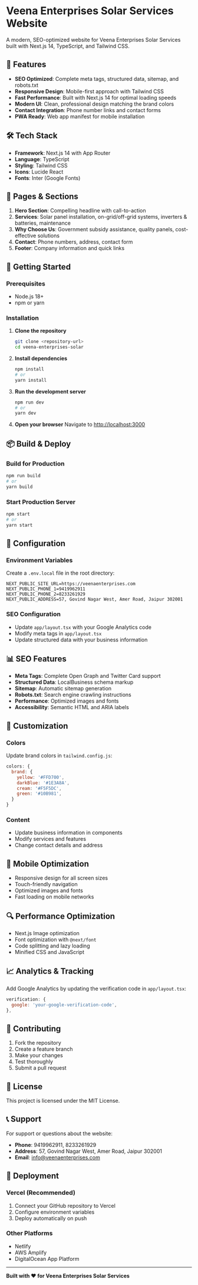 # Veena Enterprises Solar Services Website

A modern, SEO-optimized website for Veena Enterprises Solar Services built with Next.js 14, TypeScript, and Tailwind CSS.

## 🚀 Features

- **SEO Optimized**: Complete meta tags, structured data, sitemap, and robots.txt
- **Responsive Design**: Mobile-first approach with Tailwind CSS
- **Fast Performance**: Built with Next.js 14 for optimal loading speeds
- **Modern UI**: Clean, professional design matching the brand colors
- **Contact Integration**: Phone number links and contact forms
- **PWA Ready**: Web app manifest for mobile installation

## 🛠️ Tech Stack

- **Framework**: Next.js 14 with App Router
- **Language**: TypeScript
- **Styling**: Tailwind CSS
- **Icons**: Lucide React
- **Fonts**: Inter (Google Fonts)

## 📱 Pages & Sections

1. **Hero Section**: Compelling headline with call-to-action
2. **Services**: Solar panel installation, on-grid/off-grid systems, inverters & batteries, maintenance
3. **Why Choose Us**: Government subsidy assistance, quality panels, cost-effective solutions
4. **Contact**: Phone numbers, address, contact form
5. **Footer**: Company information and quick links

## 🚀 Getting Started

### Prerequisites

- Node.js 18+ 
- npm or yarn

### Installation

1. **Clone the repository**
   ```bash
   git clone <repository-url>
   cd veena-enterprises-solar
   ```

2. **Install dependencies**
   ```bash
   npm install
   # or
   yarn install
   ```

3. **Run the development server**
   ```bash
   npm run dev
   # or
   yarn dev
   ```

4. **Open your browser**
   Navigate to [http://localhost:3000](http://localhost:3000)

## 📦 Build & Deploy

### Build for Production
```bash
npm run build
# or
yarn build
```

### Start Production Server
```bash
npm start
# or
yarn start
```

## 🔧 Configuration

### Environment Variables
Create a `.env.local` file in the root directory:

```env
NEXT_PUBLIC_SITE_URL=https://veenaenterprises.com
NEXT_PUBLIC_PHONE_1=9419962911
NEXT_PUBLIC_PHONE_2=8233261929
NEXT_PUBLIC_ADDRESS=57, Govind Nagar West, Amer Road, Jaipur 302001
```

### SEO Configuration
- Update `app/layout.tsx` with your Google Analytics code
- Modify meta tags in `app/layout.tsx`
- Update structured data with your business information

## 📊 SEO Features

- **Meta Tags**: Complete Open Graph and Twitter Card support
- **Structured Data**: LocalBusiness schema markup
- **Sitemap**: Automatic sitemap generation
- **Robots.txt**: Search engine crawling instructions
- **Performance**: Optimized images and fonts
- **Accessibility**: Semantic HTML and ARIA labels

## 🎨 Customization

### Colors
Update brand colors in `tailwind.config.js`:

```javascript
colors: {
  brand: {
    yellow: '#FFD700',
    darkBlue: '#1E3A8A',
    cream: '#F5F5DC',
    green: '#10B981',
  }
}
```

### Content
- Update business information in components
- Modify services and features
- Change contact details and address

## 📱 Mobile Optimization

- Responsive design for all screen sizes
- Touch-friendly navigation
- Optimized images and fonts
- Fast loading on mobile networks

## 🔍 Performance Optimization

- Next.js Image optimization
- Font optimization with `@next/font`
- Code splitting and lazy loading
- Minified CSS and JavaScript

## 📈 Analytics & Tracking

Add Google Analytics by updating the verification code in `app/layout.tsx`:

```javascript
verification: {
  google: 'your-google-verification-code',
},
```

## 🤝 Contributing

1. Fork the repository
2. Create a feature branch
3. Make your changes
4. Test thoroughly
5. Submit a pull request

## 📄 License

This project is licensed under the MIT License.

## 📞 Support

For support or questions about the website:
- **Phone**: 9419962911, 8233261929
- **Address**: 57, Govind Nagar West, Amer Road, Jaipur 302001
- **Email**: info@veenaenterprises.com

## 🚀 Deployment

### Vercel (Recommended)
1. Connect your GitHub repository to Vercel
2. Configure environment variables
3. Deploy automatically on push

### Other Platforms
- Netlify
- AWS Amplify
- DigitalOcean App Platform

---

**Built with ❤️ for Veena Enterprises Solar Services** 